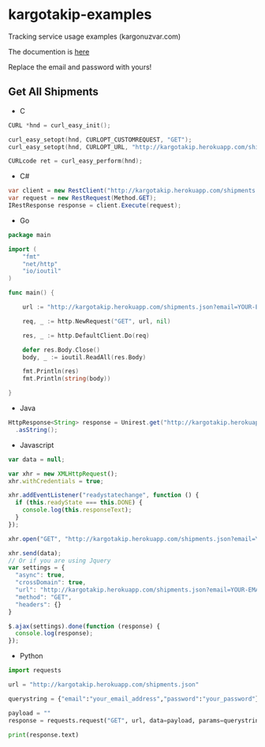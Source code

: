 # kargotakip-examples
Tracking service usage examples (kargonuzvar.com)

The documention is [here](http://kargonuzvar.com/pages/api "here")

Replace the email and password with yours!
## Get All Shipments
-  C

```c
CURL *hnd = curl_easy_init();

curl_easy_setopt(hnd, CURLOPT_CUSTOMREQUEST, "GET");
curl_easy_setopt(hnd, CURLOPT_URL, "http://kargotakip.herokuapp.com/shipments.json?email=YOUR-EMAIL&password=PASSWORD");

CURLcode ret = curl_easy_perform(hnd);
```
- C#

```csharp
var client = new RestClient("http://kargotakip.herokuapp.com/shipments.json?email=YOUR-EMAIL&password=PASSWORD");
var request = new RestRequest(Method.GET);
IRestResponse response = client.Execute(request);
```
- Go

```go
package main

import (
	"fmt"
	"net/http"
	"io/ioutil"
)

func main() {

	url := "http://kargotakip.herokuapp.com/shipments.json?email=YOUR-EMAIL&password=PASSWORD"

	req, _ := http.NewRequest("GET", url, nil)

	res, _ := http.DefaultClient.Do(req)

	defer res.Body.Close()
	body, _ := ioutil.ReadAll(res.Body)

	fmt.Println(res)
	fmt.Println(string(body))

}
```
- Java

```java
HttpResponse<String> response = Unirest.get("http://kargotakip.herokuapp.com/shipments.json?email=YOUR-EMAIL&password=PASSWORD")
  .asString();
```
- Javascript

```javascript
var data = null;

var xhr = new XMLHttpRequest();
xhr.withCredentials = true;

xhr.addEventListener("readystatechange", function () {
  if (this.readyState === this.DONE) {
    console.log(this.responseText);
  }
});

xhr.open("GET", "http://kargotakip.herokuapp.com/shipments.json?email=YOUR-EMAIL&password=PASSWORD");

xhr.send(data);
// Or if you are using Jquery
var settings = {
  "async": true,
  "crossDomain": true,
  "url": "http://kargotakip.herokuapp.com/shipments.json?email=YOUR-EMAIL&password=PASSWORD",
  "method": "GET",
  "headers": {}
}

$.ajax(settings).done(function (response) {
  console.log(response);
});
```
- Python

```python
import requests

url = "http://kargotakip.herokuapp.com/shipments.json"

querystring = {"email":"your_email_address","password":"your_password"}

payload = ""
response = requests.request("GET", url, data=payload, params=querystring)

print(response.text)
```
